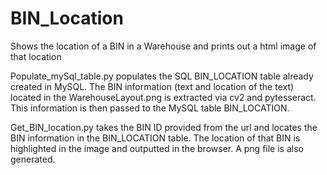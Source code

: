 # BIN_Location
Shows the location of a BIN in a Warehouse and prints out a html image of that location

Populate_mySql_table.py populates the SQL  BIN_LOCATION table already created in MySQL. 
The BIN information (text and location of the text) located in the WarehouseLayout.png is extracted via cv2 and pytesseract.
This information is then passed to the MySQL table BIN_LOCATION.

Get_BIN_location.py takes the BIN ID provided from the url and locates the BIN information in the BIN_LOCATION table. 
The location of that BIN is highlighted in the image and outputted in the browser. A png file is also generated.




